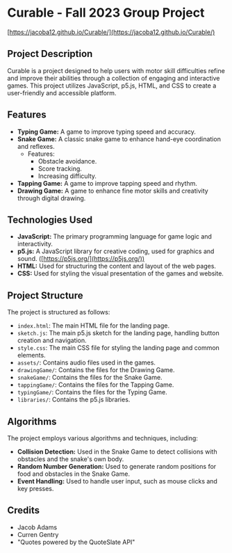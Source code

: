 # Curable - Fall 2023 Group Project

[https://jacoba12.github.io/Curable/](https://jacoba12.github.io/Curable/)

## Project Description

Curable is a project designed to help users with motor skill difficulties refine and improve their abilities through a collection of engaging and interactive games. This project utilizes JavaScript, p5.js, HTML, and CSS to create a user-friendly and accessible platform.

## Features

- **Typing Game:** A game to improve typing speed and accuracy.
- **Snake Game:** A classic snake game to enhance hand-eye coordination and reflexes.
  - Features:
    - Obstacle avoidance.
    - Score tracking.
    - Increasing difficulty.
- **Tapping Game:** A game to improve tapping speed and rhythm.
- **Drawing Game:** A game to enhance fine motor skills and creativity through digital drawing.

## Technologies Used

- **JavaScript:** The primary programming language for game logic and interactivity.
- **p5.js:** A JavaScript library for creative coding, used for graphics and sound. ([https://p5js.org/](https://p5js.org/))
- **HTML:** Used for structuring the content and layout of the web pages.
- **CSS:** Used for styling the visual presentation of the games and website.

## Project Structure

The project is structured as follows:

- `index.html`: The main HTML file for the landing page.
- `sketch.js`: The main p5.js sketch for the landing page, handling button creation and navigation.
- `style.css`: The main CSS file for styling the landing page and common elements.
- `assets/`: Contains audio files used in the games.
- `drawingGame/`: Contains the files for the Drawing Game.
- `snakeGame/`: Contains the files for the Snake Game.
- `tappingGame/`: Contains the files for the Tapping Game.
- `typingGame/`: Contains the files for the Typing Game.
- `libraries/`: Contains the p5.js libraries.

## Algorithms

The project employs various algorithms and techniques, including:

- **Collision Detection:** Used in the Snake Game to detect collisions with obstacles and the snake's own body.
- **Random Number Generation:** Used to generate random positions for food and obstacles in the Snake Game.
- **Event Handling:** Used to handle user input, such as mouse clicks and key presses.

## Credits

- Jacob Adams
- Curren Gentry
- "Quotes powered by the QuoteSlate API"
